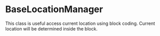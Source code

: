 # BaseLocationManager
This class is useful access current location using block coding. Current location will be determined inside the block.
